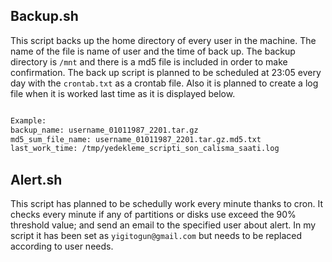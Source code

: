 


## Backup.sh

This script backs up the home directory of every user in the machine. The name of the file is name of user and the time of back up. The backup directory is `/mnt` and there is a md5 file is included in order to make confirmation. The back up script is planned to be scheduled at 23:05 every day with the `crontab.txt` as a crontab file. Also it is planned to create a log file when it is worked last time as it is displayed below.


```bash

Example:  
backup_name: username_01011987_2201.tar.gz
md5_sum_file_name: username_01011987_2201.tar.gz.md5.txt
last_work_time: /tmp/yedekleme_scripti_son_calisma_saati.log

```

## Alert.sh

This script has planned to be schedully work every minute thanks to cron. It checks every minute if any of partitions or disks use exceed the 90% threshold value; and send an email to the specified user about alert. In my script it has been set as `yigitogun@gmail.com` but needs to be replaced according to user needs.








